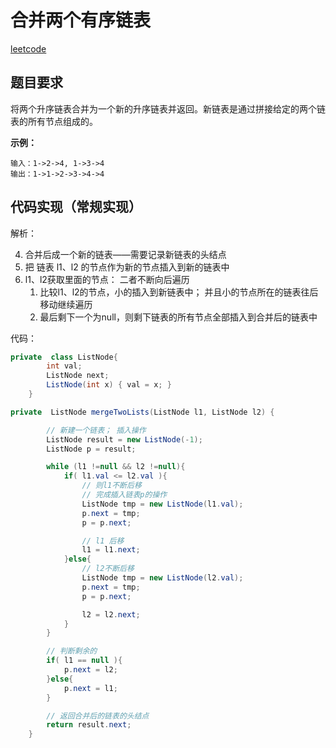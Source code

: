 #  合并两个有序链表

[leetcode](https://leetcode-cn.com/explore/interview/card/top-interview-questions-easy/6/linked-list/44/)



## 题目要求

将两个升序链表合并为一个新的升序链表并返回。新链表是通过拼接给定的两个链表的所有节点组成的。 

**示例：**

```
输入：1->2->4, 1->3->4
输出：1->1->2->3->4->4
```

## 代码实现（常规实现）

解析：

4. 合并后成一个新的链表——需要记录新链表的头结点
2. 把 链表 l1、l2 的节点作为新的节点插入到新的链表中
3. l1、l2获取里面的节点： 二者不断向后遍历
   1. 比较l1、l2的节点，小的插入到新链表中； 并且小的节点所在的链表往后移动继续遍历
   2. 最后剩下一个为null，则剩下链表的所有节点全部插入到合并后的链表中



代码：

```java
private  class ListNode{
        int val;
        ListNode next;
        ListNode(int x) { val = x; }
    }

private  ListNode mergeTwoLists(ListNode l1, ListNode l2) {

        // 新建一个链表； 插入操作
        ListNode result = new ListNode(-1);
        ListNode p = result;

        while (l1 !=null && l2 !=null){
            if( l1.val <= l2.val ){
                // 则l1不断后移
                // 完成插入链表p的操作
                ListNode tmp = new ListNode(l1.val);
                p.next = tmp;
                p = p.next;

                // l1 后移
                l1 = l1.next;
            }else{
                // l2不断后移
                ListNode tmp = new ListNode(l2.val);
                p.next = tmp;
                p = p.next;

                l2 = l2.next;
            }
        }

        // 判断剩余的
        if( l1 == null ){
            p.next = l2;
        }else{
            p.next = l1;
        }

    	// 返回合并后的链表的头结点
        return result.next;
    }
```
